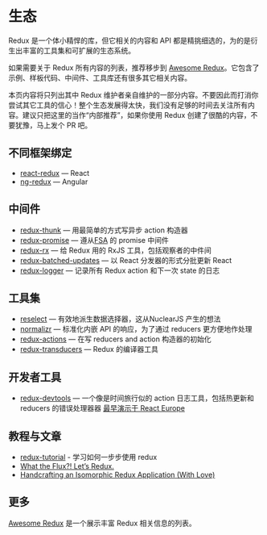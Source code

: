 # 生态

Redux 是一个体小精悍的库，但它相关的内容和 API 都是精挑细选的，为的是衍生出丰富的工具集和可扩展的生态系统。

如果需要关于 Redux 所有内容的列表，推荐移步到 [Awesome Redux](https://github.com/xgrommx/awesome-redux)。它包含了示例、样板代码、中间件、工具库还有很多其它相关内容。

本页内容将只列出其中 Redux 维护者亲自维护的一部分内容。不要因此而打消你尝试其它工具的信心！整个生态发展得太快，我们没有足够的时间去关注所有内容。建议只把这里的当作“内部推荐”，如果你使用 Redux 创建了很酷的内容，不要犹豫，马上发个 PR 吧。

## 不同框架绑定

* [react-redux](https://github.com/gaearon/react-redux) — React
* [ng-redux](https://github.com/wbuchwalter/ng-redux) — Angular

## 中间件

* [redux-thunk](http://github.com/gaearon/redux-thunk) — 用最简单的方式写异步 action 构造器
* [redux-promise](https://github.com/acdlite/redux-promise) — 遵从[FSA](https://github.com/acdlite/flux-standard-action) 的 promise 中间件
* [redux-rx](https://github.com/acdlite/redux-rx) — 给 Redux 用的 RxJS 工具，包括观察者的中件间
* [redux-batched-updates](https://github.com/acdlite/redux-batched-updates) — 以 React 分发器的形式分批更新 React
* [redux-logger](https://github.com/fcomb/redux-logger) — 记录所有 Redux action 和下一次 state 的日志

## 工具集

* [reselect](https://github.com/faassen/reselect) — 有效地派生数据选择器，这从NuclearJS 产生的想法
* [normalizr](https://github.com/gaearon/normalizr) — 标准化内嵌 API 的响应，为了通过 reducers 更方便地作处理
* [redux-actions](https://github.com/acdlite/redux-actions) — 在写 reducers and action 构造器的初始化
* [redux-transducers](https://github.com/acdlite/redux-transducers) — Redux 的编译器工具

## 开发者工具

* [redux-devtools](http://github.com/gaearon/redux-devtools) — 一个像是时间旅行似的 action 日志工具，包括热更新和 reducers 的错误处理器器 [最早演示于 React Europe](https://www.youtube.com/watch?v=xsSnOQynTHs)

## 教程与文章

* [redux-tutorial](https://github.com/happypoulp/redux-tutorial) - 学习如何一步步使用 redux
* [What the Flux?! Let’s Redux.](https://blog.andyet.com/2015/08/06/what-the-flux-lets-redux)
* [Handcrafting an Isomorphic Redux Application (With Love)](https://medium.com/@bananaoomarang/handcrafting-an-isomorphic-redux-application-with-love-40ada4468af4)

## 更多

[Awesome Redux](https://github.com/xgrommx/awesome-redux) 是一个展示丰富 Redux 相关信息的列表。

